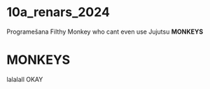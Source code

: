 # 10a_renars_2024
Programešana
Filthy Monkey who cant even use Jujutsu
<b>MONKEYS</B>
<h1>MONKEYS</h1>
lalalall
OKAY
